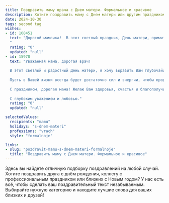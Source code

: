 ```yaml
---
title: Поздравить маму врача с Днем матери. Формальное и красивое
description: Хотите поздравить маму с Днем матери или другим праздником? Наш ИИ создаст незабываемое поздравление, а вы обязательно выделитесь среди других.  
date: 2024-10-30
tags: second tag
wishes:
- id: 108451
  text: "Дорогой мамочка!  В этот светлый праздник, День матери, примите искренние поздравления с пожеланиями крепкого здоровья, семейного благополучия и неиссякаемой энергии.  Ваш самоотверженный труд врача,  ваша забота и преданность своему делу – пример для всех нас.  Мы гордимся Вами и безгранично любим!
  "
  rating: "0"
  updated: "null"
- id: 15978
  text: "Уважаемая мама, дорогая врач!
  
  В этот светлый и радостный День матери, я хочу выразить Вам глубочайшее уважение и искреннюю благодарность за все, что Вы делаете для нас, за Вашу неиссякаемую заботу и поддержку. Ваша профессиональная деятельность, направленная на спасение и улучшение жизни других людей, является истинным примером для подражания.
  
  Пусть в Вашей жизни всегда будет достаточно сил и энергии, чтобы продолжать свою благородную миссию, а дома Вас окружает любовь и тепло, которые Вы так щедро дарите всем вокруг.
  
  С праздником, дорогая мама! Желаю Вам здоровья, счастья и благополучия. Ваша любовь и забота останутся в наших сердцах навсегда.
  
  С глубоким уважением и любовью."
  rating: "0"
  updated: "null"

selectedValues:
  recipients: "mamu"
  holidays: "s-dnem-materi"
  professions: "vrach"
  style: "formalnoje"

links:
- slug: "pozdravit-mamu-s-dnem-materi-formalnoje"
  title: "Поздравить маму с Днем матери. Формальное и красивое"
---
```


Здесь вы найдете отличную подборку поздравлений на любой случай.
Хотите поздравить друга с днём рождения, коллегу с профессиональным праздником или близких с Новым годом? У нас есть всё, чтобы сделать ваш поздравительный текст незабываемым. Выбирайте нужную категорию и находите лучшие слова для ваших близких и друзей!
